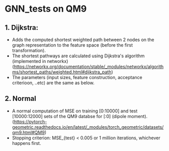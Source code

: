 # GNN_tests on QM9

## 1. Dijkstra:

- Adds the computed shortest weighted path between 2 nodes on the <current> graph representation to the feature space (before the first transformation).
- The shortest pathways are calculated using Dijkstra's algorithm (implemented in networkx)
  (https://networkx.org/documentation/stable/_modules/networkx/algorithms/shortest_paths/weighted.html#dijkstra_path)
- The parameters (input sizes, feature construction, acceptance criterioon, ..etc) are the same as below.

## 2. Normal

- A normal computation of MSE on training [0:10000] and test [10000:12000] sets of the QM9 databse for [:0] (dipole moment).
  (https://pytorch-geometric.readthedocs.io/en/latest/_modules/torch_geometric/datasets/qm9.html#QM9)
- Stopping criterion: MSE_{test} < 0.005 or 1 million iterations, whichever happens first. 
